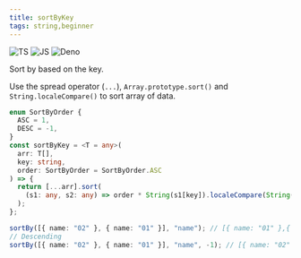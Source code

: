 ```yaml
---
title: sortByKey
tags: string,beginner
---
```


![TS](https://img.shields.io/badge/supports-typescript-blue.svg?style=flat-square)
![JS](https://img.shields.io/badge/supports-javascript-yellow.svg?style=flat-square)
![Deno](https://img.shields.io/badge/supports-deno-green.svg?style=flat-square)

Sort by based on the key.

Use the spread operator (`...`), `Array.prototype.sort()` and `String.localeCompare()` to sort array of data.

```ts
enum SortByOrder {
  ASC = 1,
  DESC = -1,
}
const sortByKey = <T = any>(
  arr: T[],
  key: string,
  order: SortByOrder = SortByOrder.ASC
) => {
  return [...arr].sort(
    (s1: any, s2: any) => order * String(s1[key]).localeCompare(String(s2[key]))
  );
};
```

```ts
sortBy([{ name: "02" }, { name: "01" }], "name"); // [{ name: "01" },{ name: "02" }]
// Descending
sortBy([{ name: "02" }, { name: "01" }], "name", -1); // [{ name: "02" },{ name: "01" }]
```
